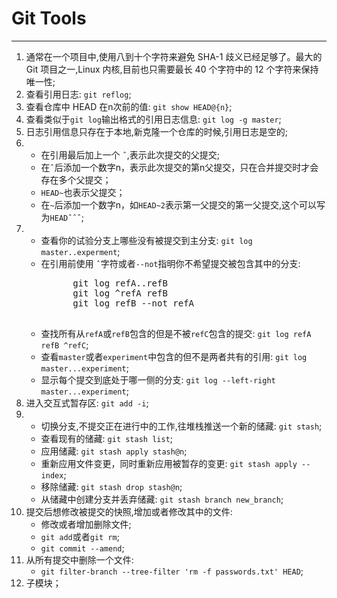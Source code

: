 # Git Tools
---
1. 通常在一个项目中,使用八到十个字符来避免 SHA-1 歧义已经足够了。最大的 Git 项目之一,Linux 内核,目前也只需要最长 40 个字符中的 12 个字符来保持唯一性;
2. 查看引用日志: `git reflog`;
3. 查看仓库中 HEAD 在n次前的值: `git show HEAD@{n}`;
4. 查看类似于`git log`输出格式的引用日志信息: `git log -g master`;
5. 日志引用信息只存在于本地,新克隆一个仓库的时候,引用日志是空的;
6. * 在引用最后加上一个 `ˆ`,表示此次提交的父提交;
    * 在`ˆ`后添加一个数字n，表示此次提交的第n父提交，只在合并提交时才会存在多个父提交；
    * `HEAD~`也表示父提交；
    * 在`~`后添加一个数字n，如`HEAD~2`表示第一父提交的第一父提交,这个可以写为`HEADˆˆˆ`;
7. * 查看你的试验分支上哪些没有被提交到主分支: `git log master..experment`;
    * 在引用前使用 `ˆ`字符或者`--not`指明你不希望提交被包含其中的分支:
        <pre>
            git log refA..refB
            git log ^refA refB
            git log refB --not refA
        </pre>
    * 查找所有从`refA`或`refB`包含的但是不被`refC`包含的提交: `git log refA refB ^refC`;
    * 查看`master`或者`experiment`中包含的但不是两者共有的引用: `git log master...experiment`;
    * 显示每个提交到底处于哪一侧的分支: `git log --left-right master...experiment`;
8. 进入交互式暂存区: `git add -i`;
9. * 切换分支,不提交正在进行中的工作,往堆栈推送一个新的储藏: `git stash`;
    * 查看现有的储藏: `git stash list`;
    * 应用储藏: `git stash apply stash@n`;
    * 重新应用文件变更，同时重新应用被暂存的变更: `git stash apply --index`;
    * 移除储藏: `git stash drop stash@n`;
    * 从储藏中创建分支并丢弃储藏: `git stash branch new_branch`;
10. 提交后想修改被提交的快照,增加或者修改其中的文件:
    * 修改或者增加删除文件;
    * `git add`或者`git rm`;
    * `git commit --amend`;
11. 从所有提交中删除一个文件:
    * `git filter-branch --tree-filter 'rm -f passwords.txt' HEAD`;
12. 子模块；            
